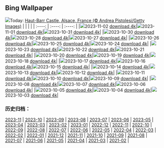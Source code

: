 ## Bing Wallpaper
![](https://global.bing.com/th?id=OHR.HautBarr_EN-GB4990917809_UHD.jpg&w=1000)Today: [Haut-Barr Castle, Alsace, France (© Andrea Pistolesi/Getty Images)](https://global.bing.com/th?id=OHR.HautBarr_EN-GB4990917809_UHD.jpg)
|      |      |      |
| :----: | :----: | :----: |
|![](https://global.bing.com/th?id=OHR.HautBarr_EN-GB4990917809_UHD.jpg&pid=hp&w=384&h=216&rs=1&c=4)2023-11-02 [download 4k](https://global.bing.com/th?id=OHR.HautBarr_EN-GB4990917809_UHD.jpg)|![](https://global.bing.com/th?id=OHR.HalloweenPorchAI_EN-GB0364731391_UHD.jpg&pid=hp&w=384&h=216&rs=1&c=4)2023-11-01 [download 4k](https://global.bing.com/th?id=OHR.HalloweenPorchAI_EN-GB0364731391_UHD.jpg)|![](https://global.bing.com/th?id=OHR.AutumnRaven_EN-GB8492098807_UHD.jpg&pid=hp&w=384&h=216&rs=1&c=4)2023-10-31 [download 4k](https://global.bing.com/th?id=OHR.AutumnRaven_EN-GB8492098807_UHD.jpg)|
|![](https://global.bing.com/th?id=OHR.SavannahSculpture_EN-GB4452502826_UHD.jpg&pid=hp&w=384&h=216&rs=1&c=4)2023-10-30 [download 4k](https://global.bing.com/th?id=OHR.SavannahSculpture_EN-GB4452502826_UHD.jpg)|![](https://global.bing.com/th?id=OHR.FiveWinds_EN-GB7573327374_UHD.jpg&pid=hp&w=384&h=216&rs=1&c=4)2023-10-28 [download 4k](https://global.bing.com/th?id=OHR.FiveWinds_EN-GB7573327374_UHD.jpg)|![](https://global.bing.com/th?id=OHR.OldBridgeSkye_EN-GB7231148688_UHD.jpg&pid=hp&w=384&h=216&rs=1&c=4)2023-10-27 [download 4k](https://global.bing.com/th?id=OHR.OldBridgeSkye_EN-GB7231148688_UHD.jpg)|
|![](https://global.bing.com/th?id=OHR.AutumnLeavesBelfastUK_EN-GB6693162192_UHD.jpg&pid=hp&w=384&h=216&rs=1&c=4)2023-10-26 [download 4k](https://global.bing.com/th?id=OHR.AutumnLeavesBelfastUK_EN-GB6693162192_UHD.jpg)|![](https://global.bing.com/th?id=OHR.GrandStaircase_EN-GB6284084433_UHD.jpg&pid=hp&w=384&h=216&rs=1&c=4)2023-10-25 [download 4k](https://global.bing.com/th?id=OHR.GrandStaircase_EN-GB6284084433_UHD.jpg)|![](https://global.bing.com/th?id=OHR.FuzerCastle_EN-GB5805534189_UHD.jpg&pid=hp&w=384&h=216&rs=1&c=4)2023-10-24 [download 4k](https://global.bing.com/th?id=OHR.FuzerCastle_EN-GB5805534189_UHD.jpg)|
|![](https://global.bing.com/th?id=OHR.PoconosMaze_EN-GB4803656723_UHD.jpg&pid=hp&w=384&h=216&rs=1&c=4)2023-10-23 [download 4k](https://global.bing.com/th?id=OHR.PoconosMaze_EN-GB4803656723_UHD.jpg)|![](https://global.bing.com/th?id=OHR.RedGrouseUK_EN-GB4381354892_UHD.jpg&pid=hp&w=384&h=216&rs=1&c=4)2023-10-22 [download 4k](https://global.bing.com/th?id=OHR.RedGrouseUK_EN-GB4381354892_UHD.jpg)|![](https://global.bing.com/th?id=OHR.PersepolisRelief_EN-GB3727800010_UHD.jpg&pid=hp&w=384&h=216&rs=1&c=4)2023-10-21 [download 4k](https://global.bing.com/th?id=OHR.PersepolisRelief_EN-GB3727800010_UHD.jpg)|
|![](https://global.bing.com/th?id=OHR.PygmySloth_EN-GB3183827420_UHD.jpg&pid=hp&w=384&h=216&rs=1&c=4)2023-10-20 [download 4k](https://global.bing.com/th?id=OHR.PygmySloth_EN-GB3183827420_UHD.jpg)|![](https://global.bing.com/th?id=OHR.WaterLilyVietnam_EN-GB4801163561_UHD.jpg&pid=hp&w=384&h=216&rs=1&c=4)2023-10-19 [download 4k](https://global.bing.com/th?id=OHR.WaterLilyVietnam_EN-GB4801163561_UHD.jpg)|![](https://global.bing.com/th?id=OHR.CanaryWharfStation_EN-GB4531967765_UHD.jpg&pid=hp&w=384&h=216&rs=1&c=4)2023-10-18 [download 4k](https://global.bing.com/th?id=OHR.CanaryWharfStation_EN-GB4531967765_UHD.jpg)|
|![](https://global.bing.com/th?id=OHR.SpreadsheetDay_EN-GB0904502702_UHD.jpg&pid=hp&w=384&h=216&rs=1&c=4)2023-10-17 [download 4k](https://global.bing.com/th?id=OHR.SpreadsheetDay_EN-GB0904502702_UHD.jpg)|![](https://global.bing.com/th?id=OHR.GoldenEnchantments_EN-GB4003650281_UHD.jpg&pid=hp&w=384&h=216&rs=1&c=4)2023-10-16 [download 4k](https://global.bing.com/th?id=OHR.GoldenEnchantments_EN-GB4003650281_UHD.jpg)|![](https://global.bing.com/th?id=OHR.AutumnHedgehog_EN-GB3716298220_UHD.jpg&pid=hp&w=384&h=216&rs=1&c=4)2023-10-15 [download 4k](https://global.bing.com/th?id=OHR.AutumnHedgehog_EN-GB3716298220_UHD.jpg)|
|![](https://global.bing.com/th?id=OHR.RingEclipse_EN-GB2487189935_UHD.jpg&pid=hp&w=384&h=216&rs=1&c=4)2023-10-14 [download 4k](https://global.bing.com/th?id=OHR.RingEclipse_EN-GB2487189935_UHD.jpg)|![](https://global.bing.com/th?id=OHR.ViesteItaly_EN-GB3219865518_UHD.jpg&pid=hp&w=384&h=216&rs=1&c=4)2023-10-13 [download 4k](https://global.bing.com/th?id=OHR.ViesteItaly_EN-GB3219865518_UHD.jpg)|![](https://global.bing.com/th?id=OHR.IdahoBarn_EN-GB2947477410_UHD.jpg&pid=hp&w=384&h=216&rs=1&c=4)2023-10-12 [download 4k](https://global.bing.com/th?id=OHR.IdahoBarn_EN-GB2947477410_UHD.jpg)|
|![](https://global.bing.com/th?id=OHR.JohnDayFossil_EN-GB2645491253_UHD.jpg&pid=hp&w=384&h=216&rs=1&c=4)2023-10-11 [download 4k](https://global.bing.com/th?id=OHR.JohnDayFossil_EN-GB2645491253_UHD.jpg)|![](https://global.bing.com/th?id=OHR.SoprisSunrise_EN-GB2329457022_UHD.jpg&pid=hp&w=384&h=216&rs=1&c=4)2023-10-10 [download 4k](https://global.bing.com/th?id=OHR.SoprisSunrise_EN-GB2329457022_UHD.jpg)|![](https://global.bing.com/th?id=OHR.EdinburghcityscapeUK_EN-GB5285078030_UHD.jpg&pid=hp&w=384&h=216&rs=1&c=4)2023-10-09 [download 4k](https://global.bing.com/th?id=OHR.EdinburghcityscapeUK_EN-GB5285078030_UHD.jpg)|
|![](https://global.bing.com/th?id=OHR.OctoClam_EN-GB1518782389_UHD.jpg&pid=hp&w=384&h=216&rs=1&c=4)2023-10-08 [download 4k](https://global.bing.com/th?id=OHR.OctoClam_EN-GB1518782389_UHD.jpg)|![](https://global.bing.com/th?id=OHR.GrizzlyFalls_EN-GB6799572223_UHD.jpg&pid=hp&w=384&h=216&rs=1&c=4)2023-10-07 [download 4k](https://global.bing.com/th?id=OHR.GrizzlyFalls_EN-GB6799572223_UHD.jpg)|![](https://global.bing.com/th?id=OHR.TaughannockFalls_EN-GB6398059328_UHD.jpg&pid=hp&w=384&h=216&rs=1&c=4)2023-10-06 [download 4k](https://global.bing.com/th?id=OHR.TaughannockFalls_EN-GB6398059328_UHD.jpg)|
|![](https://global.bing.com/th?id=OHR.GentooJump_EN-GB5526095211_UHD.jpg&pid=hp&w=384&h=216&rs=1&c=4)2023-10-05 [download 4k](https://global.bing.com/th?id=OHR.GentooJump_EN-GB5526095211_UHD.jpg)|![](https://global.bing.com/th?id=OHR.TarantulaNebula_EN-GB5295234323_UHD.jpg&pid=hp&w=384&h=216&rs=1&c=4)2023-10-04 [download 4k](https://global.bing.com/th?id=OHR.TarantulaNebula_EN-GB5295234323_UHD.jpg)|![](https://global.bing.com/th?id=OHR.WhitsundaySwirl_EN-GB4919384667_UHD.jpg&pid=hp&w=384&h=216&rs=1&c=4)2023-10-03 [download 4k](https://global.bing.com/th?id=OHR.WhitsundaySwirl_EN-GB4919384667_UHD.jpg)|

### 历史归档：
[2023-11](https://github.com/niumoo/bing-wallpaper/tree/main/picture/2023-11/) | [2023-10](https://github.com/niumoo/bing-wallpaper/tree/main/picture/2023-10/) | [2023-09](https://github.com/niumoo/bing-wallpaper/tree/main/picture/2023-09/) | [2023-08](https://github.com/niumoo/bing-wallpaper/tree/main/picture/2023-08/) | [2023-07](https://github.com/niumoo/bing-wallpaper/tree/main/picture/2023-07/) | [2023-06](https://github.com/niumoo/bing-wallpaper/tree/main/picture/2023-06/) | [2023-05](https://github.com/niumoo/bing-wallpaper/tree/main/picture/2023-05/) | [2023-04](https://github.com/niumoo/bing-wallpaper/tree/main/picture/2023-04/) | 
[2023-03](https://github.com/niumoo/bing-wallpaper/tree/main/picture/2023-03/) | [2023-02](https://github.com/niumoo/bing-wallpaper/tree/main/picture/2023-02/) | [2023-01](https://github.com/niumoo/bing-wallpaper/tree/main/picture/2023-01/) | [2022-12](https://github.com/niumoo/bing-wallpaper/tree/main/picture/2022-12/) | [2022-11](https://github.com/niumoo/bing-wallpaper/tree/main/picture/2022-11/) | [2022-10](https://github.com/niumoo/bing-wallpaper/tree/main/picture/2022-10/) | [2022-09](https://github.com/niumoo/bing-wallpaper/tree/main/picture/2022-09/) | [2022-08](https://github.com/niumoo/bing-wallpaper/tree/main/picture/2022-08/) | 
[2022-07](https://github.com/niumoo/bing-wallpaper/tree/main/picture/2022-07/) | [2022-06](https://github.com/niumoo/bing-wallpaper/tree/main/picture/2022-06/) | [2022-05](https://github.com/niumoo/bing-wallpaper/tree/main/picture/2022-05/) | [2022-04](https://github.com/niumoo/bing-wallpaper/tree/main/picture/2022-04/) | [2022-03](https://github.com/niumoo/bing-wallpaper/tree/main/picture/2022-03/) | [2022-02](https://github.com/niumoo/bing-wallpaper/tree/main/picture/2022-02/) | [2022-01](https://github.com/niumoo/bing-wallpaper/tree/main/picture/2022-01/) | [2021-12](https://github.com/niumoo/bing-wallpaper/tree/main/picture/2021-12/) | 
[2021-11](https://github.com/niumoo/bing-wallpaper/tree/main/picture/2021-11/) | [2021-10](https://github.com/niumoo/bing-wallpaper/tree/main/picture/2021-10/) | [2021-09](https://github.com/niumoo/bing-wallpaper/tree/main/picture/2021-09/) | [2021-08](https://github.com/niumoo/bing-wallpaper/tree/main/picture/2021-08/) | [2021-07](https://github.com/niumoo/bing-wallpaper/tree/main/picture/2021-07/) | [2021-06](https://github.com/niumoo/bing-wallpaper/tree/main/picture/2021-06/) | [2021-05](https://github.com/niumoo/bing-wallpaper/tree/main/picture/2021-05/) | [2021-04](https://github.com/niumoo/bing-wallpaper/tree/main/picture/2021-04/) | 
[2021-03](https://github.com/niumoo/bing-wallpaper/tree/main/picture/2021-03/) | [2021-02](https://github.com/niumoo/bing-wallpaper/tree/main/picture/2021-02/) | 